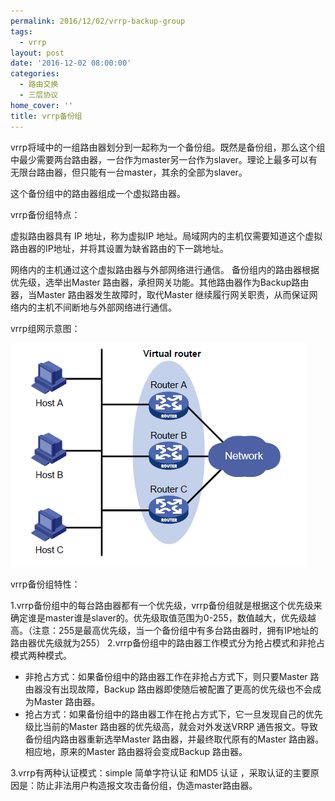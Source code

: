 ```yaml
---
permalink: 2016/12/02/vrrp-backup-group
tags:
  - vrrp
layout: post
date: '2016-12-02 08:00:00'
categories:
  - 路由交换
  - 三层协议
home_cover: ''
title: vrrp备份组
---
```


vrrp将域中的一组路由器划分到一起称为一个备份组。既然是备份组，那么这个组中最少需要两台路由器，一台作为master另一台作为slaver。理论上最多可以有无限台路由器，但只能有一台master，其余的全部为slaver。


这个备份组中的路由器组成一个虚拟路由器。


vrrp备份组特点：


虚拟路由器具有 IP 地址，称为虚拟IP 地址。局域网内的主机仅需要知道这个虚拟路由器的IP地址，并将其设置为缺省路由的下一跳地址。


网络内的主机通过这个虚拟路由器与外部网络进行通信。
备份组内的路由器根据优先级，选举出Master 路由器，承担网关功能。其他路由器作为Backup路由器，当Master 路由器发生故障时，取代Master 继续履行网关职责，从而保证网络内的主机不间断地与外部网络进行通信。


vrrp组网示意图：


![5ab8eb557b67f.png](../post_images/6da85acf30bf780e1e28eabfd9ed6639.png)


vrrp备份组特性：


1.vrrp备份组中的每台路由器都有一个优先级，vrrp备份组就是根据这个优先级来确定谁是master谁是slaver的。优先级取值范围为0-255，数值越大，优先级越高。（注意：255是最高优先级，当一个备份组中有多台路由器时，拥有IP地址的路由器优先级就为255）
2.vrrp备份组中的路由器工作模式分为抢占模式和非抢占模式两种模式。

- 非抢占方式：如果备份组中的路由器工作在非抢占方式下，则只要Master 路由器没有出现故障，Backup 路由器即使随后被配置了更高的优先级也不会成为Master 路由器。
- 抢占方式：如果备份组中的路由器工作在抢占方式下，它一旦发现自己的优先级比当前的Master 路由器的优先级高，就会对外发送VRRP 通告报文。导致备份组内路由器重新选举Master 路由器，并最终取代原有的Master 路由器。相应地，原来的Master 路由器将会变成Backup 路由器。

3.vrrp有两种认证模式：simple 简单字符认证 和MD5 认证 ，采取认证的主要原因是：防止非法用户构造报文攻击备份组，伪造master路由器。


